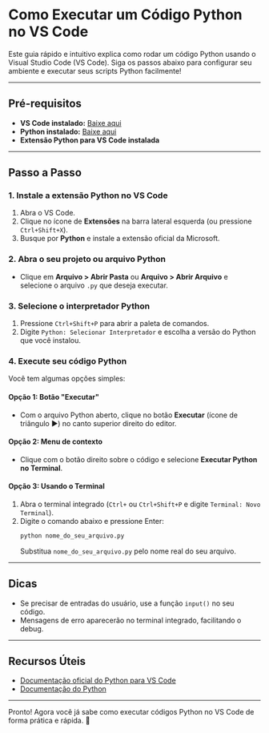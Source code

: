 
# Como Executar um Código Python no VS Code

Este guia rápido e intuitivo explica como rodar um código Python usando o Visual Studio Code (VS Code). Siga os passos abaixo para configurar seu ambiente e executar seus scripts Python facilmente!

---

## Pré-requisitos

- **VS Code instalado:** [Baixe aqui](https://code.visualstudio.com/)
- **Python instalado:** [Baixe aqui](https://www.python.org/downloads/)
- **Extensão Python para VS Code instalada**

---

## Passo a Passo

### 1. Instale a extensão Python no VS Code

1. Abra o VS Code.
2. Clique no ícone de **Extensões** na barra lateral esquerda (ou pressione `Ctrl+Shift+X`).
3. Busque por **Python** e instale a extensão oficial da Microsoft.

### 2. Abra o seu projeto ou arquivo Python

- Clique em **Arquivo > Abrir Pasta** ou **Arquivo > Abrir Arquivo** e selecione o arquivo `.py` que deseja executar.

### 3. Selecione o interpretador Python

1. Pressione `Ctrl+Shift+P` para abrir a paleta de comandos.
2. Digite `Python: Selecionar Interpretador` e escolha a versão do Python que você instalou.

### 4. Execute seu código Python

Você tem algumas opções simples:

#### Opção 1: Botão "Executar"

- Com o arquivo Python aberto, clique no botão **Executar** (ícone de triângulo ▶️) no canto superior direito do editor.

#### Opção 2: Menu de contexto

- Clique com o botão direito sobre o código e selecione **Executar Python no Terminal**.

#### Opção 3: Usando o Terminal

1. Abra o terminal integrado (`Ctrl+` ou `Ctrl+Shift+P` e digite `Terminal: Novo Terminal`).
2. Digite o comando abaixo e pressione Enter:
   ```bash
   python nome_do_seu_arquivo.py
   ```
   Substitua `nome_do_seu_arquivo.py` pelo nome real do seu arquivo.

---

## Dicas

- Se precisar de entradas do usuário, use a função `input()` no seu código.
- Mensagens de erro aparecerão no terminal integrado, facilitando o debug.

---

## Recursos Úteis

- [Documentação oficial do Python para VS Code](https://code.visualstudio.com/docs/python/python-tutorial)
- [Documentação do Python](https://docs.python.org/pt-br/3/)

---

Pronto! Agora você já sabe como executar códigos Python no VS Code de forma prática e rápida. 🚀
